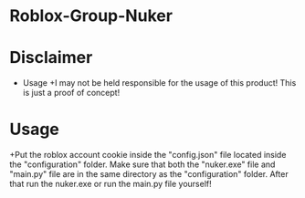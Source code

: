 # Roblox-Group-Nuker

# Disclaimer
 + Usage
 +I may not be held responsible for the usage of this product! This is just a proof of concept!
 
 # Usage
+Put the roblox account cookie inside the "config.json" file located inside the "configuration" folder. Make sure that both the "nuker.exe" file and "main.py" file are in the same directory as the "configuration" folder. After that run the nuker.exe or run the main.py file yourself!
 
 
